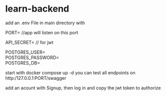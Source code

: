 # learn-backend

add an .env File in main directory with  
  
PORT=                  //app will listen on this port  

API_SECRET=           // for jwt  

POSTGRES_USER=  
POSTGRES_PASSWORD=  
POSTGRES_DB=  

start with docker compose up -d
you can test all endpoints on http:/127.0.0.1:PORT/swagger

add an acount with Signup, then log in and copy the jwt token to authorize

